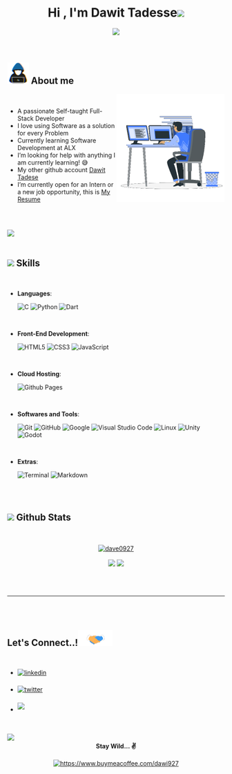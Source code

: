 
<h1 align="center"><b>Hi , I'm Dawit Tadesse</b><img src="https://media.giphy.com/media/hvRJCLFzcasrR4ia7z/giphy.gif" width="35"></h1>

<p align="center">
  <a href="https://github.com//dave0927/dave0927/"><img src="https://readme-typing-svg.herokuapp.com?font=Time+New+Roman&color=cyan&size=25&center=true&vCenter=true&width=600&height=100&lines=Self-taught+Full-Stack+Developer,;Software+Engineering+Student+At+ALX,;Active+Learner/Researcher,;Love+to+learn+new+stuffs..<3"></a>
</p>


<br>


	
## <picture><img src="https://github.com/dave0927/dave0927/blob/main/assets/mdImages/about_me.gif" width = 50px></picture> **About me**
<picture> <img align="right" src="https://github.com/dave0927/dave0927/blob/main/assets/mdImages/Right_Side.gif" width = 250px></picture>

<br>

- A passionate Self-taught Full-Stack Developer
- I love using Software as a solution for every Problem
- Currently learning Software Development at ALX
- I’m looking for help with anything I am currently learning! 😅
- My other github account [Dawit Tadese](https://github.com/dawit927)
- I’m currently open for an Intern or a new job opportunity, this is [My Resume](https://read.cv/kenadams)

<br><br>

<img src="https://user-images.githubusercontent.com/73097560/115834477-dbab4500-a447-11eb-908a-139a6edaec5c.gif"><br><br>

## <img src="https://media2.giphy.com/media/QssGEmpkyEOhBCb7e1/giphy.gif?cid=ecf05e47a0n3gi1bfqntqmob8g9aid1oyj2wr3ds3mg700bl&rid=giphy.gif" width ="25"><b> Skills</b>
<br>

<p align="center">

- **Languages**:
    
    ![C](https://img.shields.io/badge/C%20-%232370ED.svg?style=for-the-badge&logo=c&logoColor=white)
    ![Python](https://img.shields.io/badge/Python%20-%2314354C.svg?style=for-the-badge&logo=python&logoColor=white)
    ![Dart](https://img.shields.io/badge/-Dart-blue.svg?style=for-the-badge&logo=dart&logoColor=white)

<br>   
    
- **Front-End Development**:

   ![HTML5](https://img.shields.io/badge/HTML5%20-%23E34F26.svg?style=for-the-badge&logo=html5&logoColor=white)
   ![CSS3](https://img.shields.io/badge/CSS%20-%231572B6.svg?style=for-the-badge&logo=css3&logoColor=white)
   ![JavaScript](https://img.shields.io/badge/JavaScript%20-%23F7DF1E.svg?style=for-the-badge&logo=javascript&logoColor=black)

<br>

- **Cloud Hosting**:

    ![Github Pages](https://img.shields.io/badge/GitHub%20Pages-%23327FC7.svg?style=for-the-badge&logo=github&logoColor=white)
    
<br>

- **Softwares and Tools**:

    ![Git](https://img.shields.io/badge/git-%23F05033.svg?style=for-the-badge&logo=git&logoColor=white)
    ![GitHub](https://img.shields.io/badge/github-%23121011.svg?style=for-the-badge&logo=github&logoColor=white)
    ![Google](https://img.shields.io/badge/google-%234285F4.svg?style=for-the-badge&logo=google&logoColor=white)
    ![Visual Studio Code](https://img.shields.io/badge/Visual%20Studio%20Code-0078d7.svg?style=for-the-badge&logo=visual-studio-code&logoColor=white)
    ![Linux](https://img.shields.io/badge/Linux-FCC624?style=for-the-badge&logo=linux&logoColor=black) 
    ![Unity](https://img.shields.io/badge/-unity-lightgrey?style=for-the-badge&logo=unity&logoColor=white)
    ![Godot](https://img.shields.io/badge/-godot-blueviolet?style=for-the-badge&logo=godot-engine&logoColor=white)

<br>

- **Extras**:

   ![Terminal](https://img.shields.io/badge/Terminal-%23054020?style=for-the-badge&logo=gnu-bash&logoColor=white)
   ![Markdown](https://img.shields.io/badge/markdown-%23000000.svg?style=for-the-badge&logo=markdown&logoColor=white)

</p>

<br>
<br>


## <img src="https://media.giphy.com/media/iY8CRBdQXODJSCERIr/giphy.gif" width="35"><b> Github Stats </b>
<br>

<div align="center">
	<a href="https://github.com/dave0927"> <br>
	<img src="https://github-profile-trophy.vercel.app/?username=dave0927&no-bg=true&theme=darkhub" alt="dave0927" /></a> <br>
</div>
<br>
<div align="center">
  <img height="170" src="https://github-readme-stats.vercel.app/api?username=dave0927&count_private=true&include_all_commits=true" />
  <img height="170" src="https://github-readme-stats.vercel.app/api/top-langs/?username=dave0927&layout=compact" />
</div>

<br>
<br>
<br>

-----

<br>
<br>

## <b> Let's Connect..!</b><img src="https://github.com/dave0927/dave0927/blob/main/assets/mdImages/handshake.gif" width ="80">
<br>
<div align='left'>

<ul>

<li>
<a href="https://linkedin.com/in/dawit-tadesse-309111252" target="_blank">
<img src="https://img.shields.io/badge/-dawittadesse-9cf.svg?color=405DE6&style=for-the-badge&logo=linkedin&logoColor=white" alt=linkedin style="margin-bottom: 5px;"/>
</a>
</li>

<br>

<li>
<a href="https://twitter.com/Dave_927" target="_blank">
<img src="https://img.shields.io/badge/-dawittadesse-blue.svg?color=1DA1F2&style=for-the-badge&logo=twitter&logoColor=white" alt=twitter style="margin-bottom: 5px;"/>
</a>
</li>

<br>

<li>
<a href="mailto:dawittadesse927@gmail.com" target="_blank">
<img src="https://img.shields.io/badge/-dawittadesse-red.svg?style=for-the-badge&logo=gmail&logoColor=white" t=mail style="margin-bottom: 5px;" />
</a>
</li>
	
<br>
	
</ul>
</div>

<br>
<img src="https://user-images.githubusercontent.com/73097560/115834477-dbab4500-a447-11eb-908a-139a6edaec5c.gif">
<br>
<div align='center'>
	<b>Stay Wild... ✌ </b> <br> <br>
	<a href="https://www.buymeacoffee.com/dawi927"> 
		<img src="https://cdn.buymeacoffee.com/buttons/v2/default-yellow.png" height="50" width="210" alt="https://www.buymeacoffee.com/dawi927" />
	</a>
</div>
